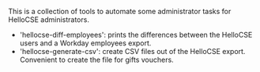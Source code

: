 This is a collection of tools to automate some administrator tasks for HelloCSE administrators.

* 'hellocse-diff-employees': prints the differences between the HelloCSE users and a Workday employees export.
* 'hellocse-generate-csv': create CSV files out of the HelloCSE export. Convenient to create the file for gifts vouchers.
